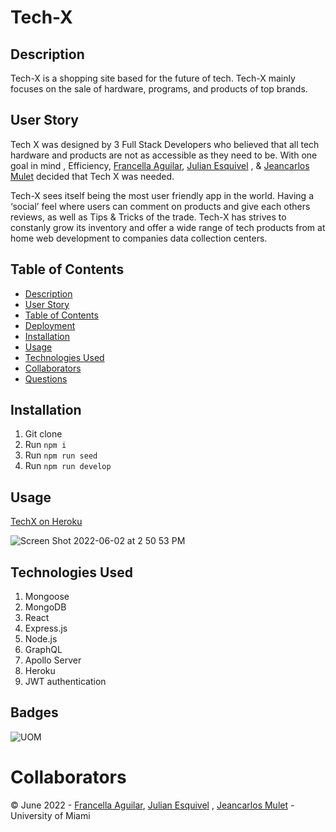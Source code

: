 # Tech-X

## Description
Tech-X is a shopping site based for the future of tech. Tech-X mainly focuses on the sale of hardware, programs, and products of top brands.

## User Story

Tech X was designed by 3 Full Stack Developers who believed that all tech hardware and products are not as accessible as they need to be. With one goal in mind , Efficiency,  [Francella Aguilar](https://github.com/fraancellaa), [Julian Esquivel](https://github.com/JulianEsquivelDev) , & [Jeancarlos Mulet](https://github.com/JCLOS305) decided that Tech X was needed.

Tech-X sees itself being the most user friendly app in the world. Having a ‘social’ feel where users can comment on products and give each others reviews,
as well as Tips & Tricks of the trade. 
Tech-X has strives to constanly grow its inventory and offer a wide range of tech products from at home web development to companies data collection centers.


## Table of Contents
- [Description](#description)
- [User Story](#user-story)
- [Table of Contents](#table-of-contents)
- [Deployment](#deployment)
- [Installation](#installation)
- [Usage](#usage)
- [Technologies Used](technologies-used)
- [Collaborators](#collaborators)
- [Questions](#questions)


## Installation
1. Git clone
2. Run `npm i`
3. Run `npm run seed`
4. Run `npm run develop`

## Usage
[TechX on Heroku](https://tech-x.herokuapp.com/)

![Screen Shot 2022-06-02 at 2 50 53 PM](https://user-images.githubusercontent.com/94779524/171705927-1aa01e5b-e55b-4c65-83a5-0fa2cd4ab260.png)


## Technologies Used

1. Mongoose
2. MongoDB
3. React
4. Express.js
5. Node.js
6. GraphQL
7. Apollo Server
8. Heroku
9. JWT authentication


## Badges

![UOM](https://img.shields.io/badge/University%20of-Miami-orange)


# Collaborators
© June 2022 - [Francella Aguilar](https://github.com/fraancellaa), [Julian Esquivel](https://github.com/JulianEsquivelDev) , [Jeancarlos Mulet](https://github.com/JCLOS305) - University of Miami
